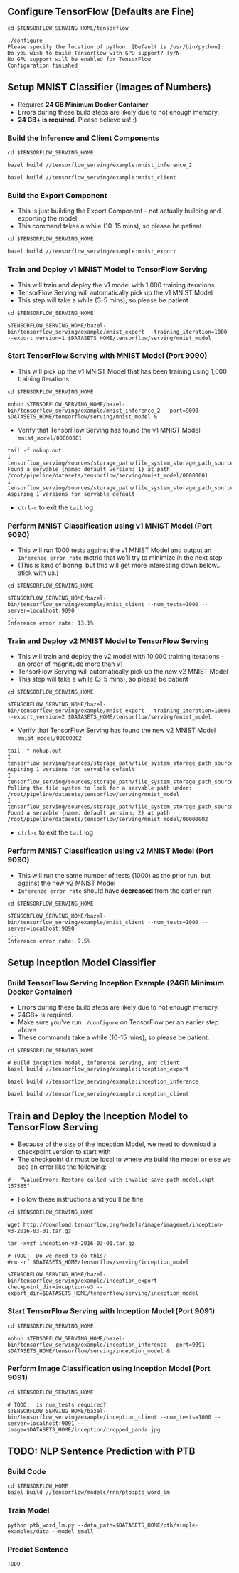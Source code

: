 ## Configure TensorFlow (Defaults are Fine)
```
cd $TENSORFLOW_SERVING_HOME/tensorflow

./configure              
Please specify the location of python. [Default is /usr/bin/python]: 
Do you wish to build TensorFlow with GPU support? [y/N] 
No GPU support will be enabled for TensorFlow
Configuration finished
```

## Setup MNIST Classifier (Images of Numbers)
* Requires **24 GB Minimum Docker Container**
* Errors during these build steps are likely due to not enough memory.  
* **24 GB+ is required.**  Please believe us!  :)
### Build the Inference and Client Components
```
cd $TENSORFLOW_SERVING_HOME

bazel build //tensorflow_serving/example:mnist_inference_2

bazel build //tensorflow_serving/example:mnist_client
```

### Build the Export Component
* This is just building the Export Component - not actually building and exporting the model
* This command takes a while (10-15 mins), so please be patient.
```
cd $TENSORFLOW_SERVING_HOME

bazel build //tensorflow_serving/example:mnist_export
```

### Train and Deploy v1 MNIST Model to TensorFlow Serving
* This will train and deploy the v1 model with 1,000 training iterations
* TensorFlow Serving will automatically pick up the v1 MNIST Model
* This step will take a while (3-5 mins), so please be patient
```
cd $TENSORFLOW_SERVING_HOME

$TENSORFLOW_SERVING_HOME/bazel-bin/tensorflow_serving/example/mnist_export --training_iteration=1000 --export_version=1 $DATASETS_HOME/tensorflow/serving/mnist_model
```

### Start TensorFlow Serving with MNIST Model (Port 9090)
* This will pick up the v1 MNIST Model that has been training using 1,000 training iterations
```
cd $TENSORFLOW_SERVING_HOME

nohup $TENSORFLOW_SERVING_HOME/bazel-bin/tensorflow_serving/example/mnist_inference_2 --port=9090 $DATASETS_HOME/tensorflow/serving/mnist_model &
```
* Verify that TensorFlow Serving has found the v1 MNIST Model `mnist_model/00000001`
```
tail -f nohup.out 
I tensorflow_serving/sources/storage_path/file_system_storage_path_source.cc:85] Found a servable {name: default version: 1} at path /root/pipeline/datasets/tensorflow/serving/mnist_model/00000001
I tensorflow_serving/sources/storage_path/file_system_storage_path_source.cc:149] Aspiring 1 versions for servable default
```
* `ctrl-c` to exit the `tail` log

### Perform MNIST Classification using v1 MNIST Model (Port 9090)
* This will run 1000 tests against the v1 MNIST Model and output an `Inference error rate` metric that we'll try to minimize in the next step
* (This is kind of boring, but this will get more interesting down below... stick with us.)
```
cd $TENSORFLOW_SERVING_HOME

$TENSORFLOW_SERVING_HOME/bazel-bin/tensorflow_serving/example/mnist_client --num_tests=1000 --server=localhost:9090
...
Inference error rate: 13.1%
```

### Train and Deploy v2 MNIST Model to TensorFlow Serving
* This will train and deploy the v2 model with 10,000 training iterations - an order of magnitude more than v1
* TensorFlow Serving will automatically pick up the new v2 MNIST Model
* This step will take a while (3-5 mins), so please be patient
```
cd $TENSORFLOW_SERVING_HOME

$TENSORFLOW_SERVING_HOME/bazel-bin/tensorflow_serving/example/mnist_export --training_iteration=10000 --export_version=2 $DATASETS_HOME/tensorflow/serving/mnist_model
```

* Verify that TensorFlow Serving has found the new v2 MNIST Model `mnist_model/00000002`
```
tail -f nohup.out 
I tensorflow_serving/sources/storage_path/file_system_storage_path_source.cc:149] Aspiring 1 versions for servable default
I tensorflow_serving/sources/storage_path/file_system_storage_path_source.cc:45] Polling the file system to look for a servable path under: /root/pipeline/datasets/tensorflow/serving/mnist_model
I tensorflow_serving/sources/storage_path/file_system_storage_path_source.cc:85] Found a servable {name: default version: 2} at path /root/pipeline/datasets/tensorflow/serving/mnist_model/00000002
```
* `ctrl-c` to exit the `tail` log

### Perform MNIST Classification using v2 MNIST Model (Port 9090)
* This will run the same number of tests (1000) as the prior run, but against the new v2 MNIST Model
* `Inference error rate` should have **decreased** from the earlier run
```
cd $TENSORFLOW_SERVING_HOME

$TENSORFLOW_SERVING_HOME/bazel-bin/tensorflow_serving/example/mnist_client --num_tests=1000 --server=localhost:9090
...
Inference error rate: 9.5%
```

## Setup Inception Model Classifier

### Build TensorFlow Serving Inception Example (24GB Minimum Docker Container)
* Errors during these build steps are likely due to not enough memory.  
* 24GB+ is required.
* Make sure you've run `./configure` on TensorFlow per an earlier step above 
* These commands take a while (10-15 mins), so please be patient.
```
cd $TENSORFLOW_SERVING_HOME

# Build inception model, inference serving, and client 
bazel build //tensorflow_serving/example:inception_export

bazel build //tensorflow_serving/example:inception_inference

bazel build //tensorflow_serving/example:inception_client
```

## Train and Deploy the Inception Model to TensorFlow Serving
* Because of the size of the Inception Model, we need to download a checkpoint version to start with
* The checkpoint dir must be local to where we build the model or else we see an error like the following:
```
#   "ValueError: Restore called with invalid save path model.ckpt-157585"
```
* Follow these instructions and you'll be fine
```
cd $TENSORFLOW_SERVING_HOME

wget http://download.tensorflow.org/models/image/imagenet/inception-v3-2016-03-01.tar.gz

tar -xvzf inception-v3-2016-03-01.tar.gz

# TODO:  Do we need to do this?
#rm -rf $DATASETS_HOME/tensorflow/serving/inception_model

$TENSORFLOW_SERVING_HOME/bazel-bin/tensorflow_serving/example/inception_export --checkpoint_dir=inception-v3 --export_dir=$DATASETS_HOME/tensorflow/serving/inception_model
```

### Start TensorFlow Serving with Inception Model (Port 9091)
```
cd $TENSORFLOW_SERVING_HOME

nohup $TENSORFLOW_SERVING_HOME/bazel-bin/tensorflow_serving/example/inception_inference --port=9091 $DATASETS_HOME/tensorflow/serving/inception_model &
```

### Perform Image Classification using Inception Model (Port 9091)
```
cd $TENSORFLOW_SERVING_HOME

# TODO:  is num_tests required?
$TENSORFLOW_SERVING_HOME/bazel-bin/tensorflow_serving/example/inception_client --num_tests=1000 --server=localhost:9091 --image=$DATASETS_HOME/inception/cropped_panda.jpg
```

## TODO:  NLP Sentence Prediction with PTB
### Build Code
```
cd $TENSORFLOW_HOME
bazel build //tensorflow/models/rnn/ptb:ptb_word_lm
```

### Train Model
```
python ptb_word_lm.py --data_path=$DATASETS_HOME/ptb/simple-examples/data --model small
```

### Predict Sentence
```
TODO
```
